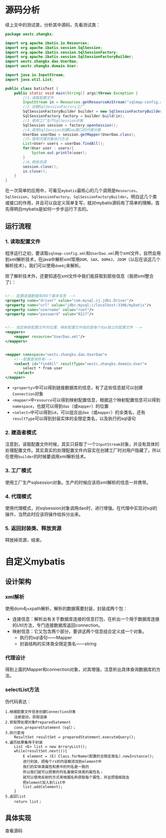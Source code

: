 # 源码分析

续上文中的测试类，分析其中源码，先看测试类：

```java
package uestc.zhangkx;

import org.apache.ibatis.io.Resources;
import org.apache.ibatis.session.SqlSession;
import org.apache.ibatis.session.SqlSessionFactory;
import org.apache.ibatis.session.SqlSessionFactoryBuilder;
import uestc.zhangkx.dao.UserDao;
import uestc.zhangkx.domain.User;

import java.io.InputStream;
import java.util.List;

public class batisTest {
    public static void main(String[] args)throws Exception {
        //1.读取配置文件
        InputStream in = Resources.getResourceAsStream("sqlmap-config.xml");
        //2.创建SqlSessionFactory工厂
        SqlSessionFactoryBuilder builder = new SqlSessionFactoryBuilder();
        SqlSessionFactory factory = builder.build(in);
        //3.使用工厂生产SqlSession对象
        SqlSession session = factory.openSession();
        //4.使用SqlSession创建Dao接口的代理对象
        UserDao userDao = session.getMapper(UserDao.class);
        //5.使用代理对象执行方法
        List<User> users = userDao.findAll();
        for(User user : users){
            System.out.println(user);
        }
        //6.释放资源
        session.close();
        in.close();
    }
}
```

在一次简单的应用中，可看见`mybatis`最核心的几个调用是`Resources`、`SqlSession`、`SqlSessionFactory`、`SqlSessionFactoryBuilder`。明白这几个类或接口的作用，并且可以自定义简单复写，就对mybatis源码有了简单的理解。首先得明白mybatis是如何一步步运行下去的。

## 运行流程

### 1. 读取配置文件

程序运行之初，要读取`sqlmap-config.xml`和`UserDao.xml`两个xml文件，自然会用到xml解析技术，在java中解析xml常用`DOM`、`SAX`、`DOM4J`、`JDOM`（以后在谈这几个解析技术）。我们可以使用`dom4j`来解析。

除了解析技术外，还要知道在xml文件中我们能获取到那些信息（我把xml整合了）：

```xml

<!-- 配置连接数据库的4个基本信息 -->
<property name="driver" value="com.mysql.cj.jdbc.Driver"/>
<property name="url" value="jdbc:mysql://localhost:3306/mybatis"/>
<property name="username" value="root"/>
<property name="password" value="0217"/>


<!-- 指定映射配置文件的位置，映射配置文件指的是每个dao独立的配置文件 -->
<mappers>
    <mapper resource="UserDao.xml"/>
</mappers>


<mapper namespace="uestc.zhangkx.dao.UserDao">
    <!--配置查询所有-->
    <select id="findAll" resultType="uestc.zhangkx.domain.User">
        select * from user
    </select>
</mapper>
```

- `<property>`中可以得到链接数据库的信息，有了这些信息就可以创建`Connection`对象
- `<mapper>`中`resource`可以得到映射配置信息，根据这个映射配置信息可以得到`namespace`，也就可以得到`dao`（或`mapper`）的位置
- `<select>`中可以得到`id`，可以组合出`dao`（或`mapper`）的全类名，还有`resultType`可以得到封装实体的全限定类名，以及执行的sql语句

### 2. 建造者模式

注意到，读取配置文件时候，其实只获取了一个`InputStream`对象，并没有具体的处理配置文件。其实真实的处理配置文件内容实在创建工厂时对用户隐藏了。所以在使用`builder`的时候要调用xml解析技术。

### 3. 工厂模式

使用工厂生产sqlsession对象。生产的时候应该将xml解析的信息一并携带。

### 4. 代理模式

使用代理模式，对sqlsession对象调用dao时，进行增强。在代理中实现对sql的操作，当然此时应该将操作给拆分出来。

### 5. 返回封装类、释放资源

释放掉资源，结束。

# 自定义mybatis

## 设计架构

### xml解析

使用dom4j+xpath解析，解析的数据需要封装，封装成两个包：

- 连接信息：解析出有关于数据库连接的信息打包，在析出一个用于数据库连接的Util方法，专门连接数据库返回connection。
- 映射信息：它又包含两个部分，要讲这两个信息组合定义成一个对象。
  - 执行的sql语句——Mapper
  - 封装结构的实体类全限定类名——string

### 代理设计

得到上面的Mapper和connection对象，对其增强，注意析出具体查询数据库的方法。

### selectList方法

伪代码表达：

```
1.根据配置文件信息创建Connection对象
	注册驱动，获取连接
2.获取预处理对象PreparedSatement
 	conn.prepareStatement（sql）；
3.执行查询
	ResultSet resultSet = preparedStatement.executeQuery();
4.遍历结果集用于封装
	List <E> list = new ArraryList();
	while(resultSet.next()){
        E element = (E) Class.forName(配置的全限定类名).newInstance();
        进行封装，把每个rs的内容都添加到element中
        我们的实体类属性和表中的列名是一致的
        所以我们就可以把表的列名看做实体类的属性名；
        就可以使用反射的方式来根据名称获取每个属性，并且把值赋就去
        把element加入到list中
        list.add(element);
	}
5.返回list
	return list；
```

## 具体实现

查看源码